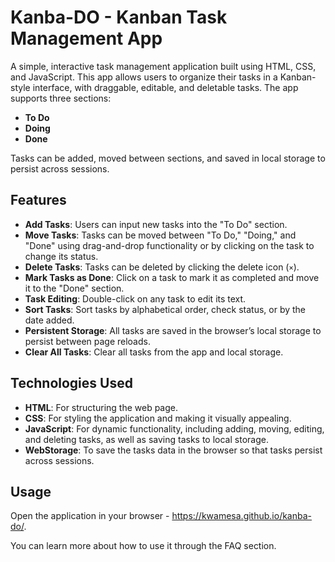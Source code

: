 # Kanba-DO - Kanban Task Management App

A simple, interactive task management application built using HTML, CSS, and JavaScript. This app allows users to organize their tasks in a Kanban-style interface, with draggable, editable, and deletable tasks. The app supports three sections:

- **To Do**
- **Doing**
- **Done**

Tasks can be added, moved between sections, and saved in local storage to persist across sessions.

## Features

- **Add Tasks**: Users can input new tasks into the "To Do" section.
- **Move Tasks**: Tasks can be moved between "To Do," "Doing," and "Done" using drag-and-drop functionality or by clicking on the task to change its status.
- **Delete Tasks**: Tasks can be deleted by clicking the delete icon (`×`).
- **Mark Tasks as Done**: Click on a task to mark it as completed and move it to the "Done" section.
- **Task Editing**: Double-click on any task to edit its text.
- **Sort Tasks**: Sort tasks by alphabetical order, check status, or by the date added.
- **Persistent Storage**: All tasks are saved in the browser’s local storage to persist between page reloads.
- **Clear All Tasks**: Clear all tasks from the app and local storage.

## Technologies Used

- **HTML**: For structuring the web page.
- **CSS**: For styling the application and making it visually appealing.
- **JavaScript**: For dynamic functionality, including adding, moving, editing, and deleting tasks, as well as saving tasks to local storage.
- **WebStorage**: To save the tasks data in the browser so that tasks persist across sessions.


## Usage
Open the application in your browser - https://kwamesa.github.io/kanba-do/.

You can learn more about how to use it through the FAQ section.
